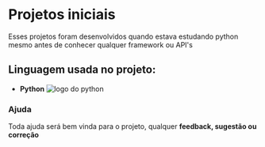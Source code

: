 # Projetos iniciais

Esses projetos foram desenvolvidos quando estava estudando python mesmo antes de conhecer qualquer framework ou API's

## Linguagem usada no projeto:

* **Python** 
![logo do python](https://cdn-icons-png.flaticon.com/512/2/2181.png)

### Ajuda

Toda ajuda será bem vinda para o projeto, qualquer **feedback, sugestão ou correção**
